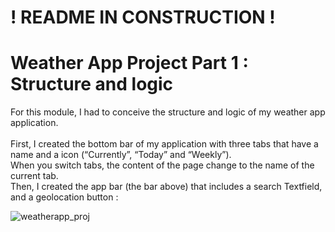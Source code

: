 # ! README IN CONSTRUCTION ! #

# Weather App Project Part 1 : Structure and logic 

For this module, I had to conceive the structure and logic of my weather app application. <br/> <br/>
First, I created the bottom bar of my application with three tabs that have a name and a icon (“Currently”, “Today” and “Weekly”). <br/> 
When you switch tabs, the content of the page change to the name of the current tab. <br/>
Then, I created the app bar (the bar above) that includes a search Textfield, and a geolocation button :

![weatherapp_proj](https://github.com/Claken/Piscine_Flutter/assets/51683861/32320342-77db-4432-b507-67668445cb88)
